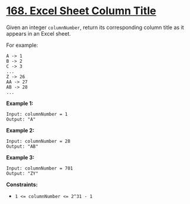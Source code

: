 # [168. Excel Sheet Column Title](https://leetcode.com/problems/excel-sheet-column-title/description/)

Given an integer `columnNumber`, return its corresponding column title as it appears in an Excel sheet.

For example:

```
A -> 1
B -> 2
C -> 3
...
Z -> 26
AA -> 27
AB -> 28 
...
```

**Example 1:** 

```
Input: columnNumber = 1
Output: "A"
```

**Example 2:** 

```
Input: columnNumber = 28
Output: "AB"
```

**Example 3:** 

```
Input: columnNumber = 701
Output: "ZY"
```

**Constraints:** 

- `1 <= columnNumber <= 2^31 - 1`